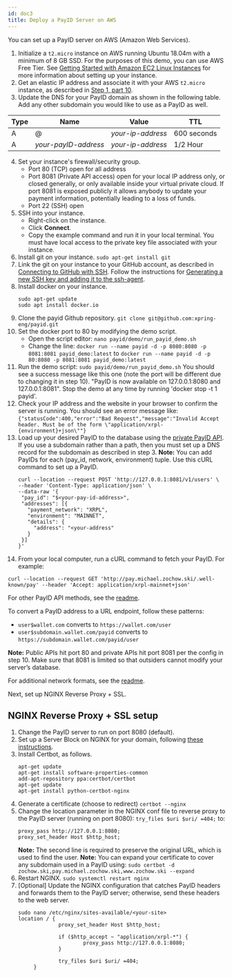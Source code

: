 ```yaml
---
id: doc3
title: Deploy a PayID Server on AWS
---
```


You can set up a PayID server on AWS (Amazon Web Services).

1. Initialize a `t2.micro` instance on AWS running Ubuntu 18.04m with a minimum of 8 GB SSD. For the purposes of this demo, you can use AWS Free Tier.
    See [Getting Started with Amazon EC2 Linux Instances](https://docs.aws.amazon.com/AWSEC2/latest/UserGuide/EC2_GetStarted.html) for more information about setting up your instance.
2. Get an elastic IP address and associate it with your AWS `t2.micro` instance, as described in [Step 1, part 10](https://docs.aws.amazon.com/AWSEC2/latest/UserGuide/EC2_GetStarted.html#ec2-launch-instance).
3. Update the DNS for your PayID domain as shown in the following table. Add any other subdomain you would like to use as a PayID as well.

  |Type|	Name | Value | TTL |
 | -----|-------- | ------|------- |
  |A	|@		| *your-ip-address* |	600 seconds |
  |A	| *your-payID-address*	| *your-ip-address* |1/2 Hour |

4. Set your instance's firewall/security group.
   * Port 80 (TCP) open for all address
   * Port 8081 (Private API access) open for your local IP address only, or closed generally, or only available inside your virtual private cloud. If port 8081 is exposed publicly it allows anybody to update your payment information, potentially leading to a loss of funds.
   * Port 22 (SSH) open
5. SSH into your instance.
   * Right-click on the instance.
   * Click **Connect**.
   * Copy the example command and run it in your local terminal. You must have local access to the private key file associated with your instance.
6. Install git on your instance.
   `sudo apt-get install git`
7. Link the git on your instance to your GitHub account, as described in [Connecting to GitHub with SSH](https://help.github.com/en/github/authenticating-to-github/connecting-to-github-with-ssh). Follow the instructions for [Generating a new SSH key and adding it to the ssh-agent](https://help.github.com/en/github/authenticating-to-github/generating-a-new-ssh-key-and-adding-it-to-the-ssh-agent).
8. Install docker on your instance.
   ```
   sudo apt-get update
   sudo apt install docker.io
   ```
9. Clone the payid Github repository.
   `git clone git@github.com:xpring-eng/payid.git`
10. Set the docker port to 80 by modifying the demo script.
    * Open the script editor: `nano payid/demo/run_payid_demo.sh`
    * Change the line:
      `docker run --name payid -d -p 8080:8080 -p 8081:8081 payid_demo:latest`
       to
      `docker run --name payid -d -p 80:8080 -p 8081:8081 payid_demo:latest`
11. Run the demo script:
    `sudo payid/demo/run_payid_demo.sh`
     You should see a success message like this one (note the port will be different due to changing it in step 10).
     "PayID is now available on 127.0.0.1:8080 and 127.0.0.1:8081".
     Stop the demo at any time by running 'docker stop -t 1 payid'.
12. Check your IP address and the website in your browser to confirm the server is running. You should see an error message like:
    `{"statusCode":400,"error":"Bad Request","message":"Invalid Accept header. Must be of the form \"application/xrpl-{environment}+json\""}`
13. Load up your desired PayID to the database using the [private PayID API](readme.md). If you use a subdomain rather than a path, then you must set up a DNS record for the subdomain as described in step 3.
    **Note:** You can add PayIDs for each (pay_id, network, environment) tuple. Use this cURL command to set up a PayID.
    ```
    curl --location --request POST 'http://127.0.0.1:8081/v1/users' \
    --header 'Content-Type: application/json' \
    --data-raw '{
     "pay_id": "$<your-pay-id-address>",
     "addresses": [{
       "payment_network": "XRPL",
       "environment": "MAINNET",
       "details": {
         "address": "<your-address"
       }
     }]
    }'
    ```
14. From your local computer, run a cURL command to fetch your PayID. For example:
  ```
  curl --location --request GET 'http://pay.michael.zochow.ski/.well-known/pay' --header 'Accept: application/xrpl-mainnet+json'
  ```
  For other PayID API methods, see the [readme](readme.md).

  To convert a PayID address to a URL endpoint, follow these patterns:

  * `user$wallet.com` converts to `https://wallet.com/user`
  * `user$subdomain.wallet.com/payid` converts to `https://subdomain.wallet.com/payid/user`

  **Note:** Public APIs hit port 80 and private APIs hit port 8081 per the config in step 10. Make sure that 8081 is limited so that outsiders cannot modify your server’s database.

  For additional network formats, see the [readme](readme.md).

Next, set up NGINX Reverse Proxy + SSL.

## NGINX Reverse Proxy + SSL setup

1. Change the PayID server to run on port 8080 (default).
2. Set up a Server Block on NGINX for your domain, following [these instructions](https://www.digitalocean.com/community/tutorials/how-to-install-nginx-on-ubuntu-18-04).
3. Install Certbot, as follows.
   ```
   apt-get update
   apt-get install software-properties-common
   add-apt-repository ppa:certbot/certbot
   apt-get update
   apt-get install python-certbot-nginx
   ```
4. Generate a certificate (choose to redirect)
   `certbot --nginx`
5. Change the location parameter in the NGINX conf file to reverse proxy to the PayID server (running on port 8080):
   `try_files $uri $uri/ =404;`
    to:
    ```
    proxy_pass http://127.0.0.1:8080;
    proxy_set_header Host $http_host;
    ```
    **Note:** The second line is required to preserve the original URL, which is used to find the user.
    **Note:** You can expand your certificate to cover any subdomain used in a PayID using:
             `sudo certbot -d zochow.ski,pay.michael.zochow.ski,www.zochow.ski --expand`
6. Restart NGINX.
   `sudo systemctl restart nginx`
7. [Optional] Update the NGINX configuration that catches PayID headers and forwards them to the PayID server; otherwise, send these headers to the web server.
   ```
   sudo nano /etc/nginx/sites-available/<your-site>
   location / {
                proxy_set_header Host $http_host;

                if ($http_accept ~ "application/xrpl-*") {
                        proxy_pass http://127.0.0.1:8080;
                }

                try_files $uri $uri/ =404;
        }
    ```
